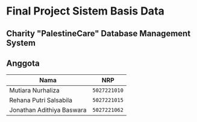 # Final Project Sistem Basis Data

## Charity "PalestineCare" Database Management System

## Anggota

| Nama                            | NRP          |
| ------------------------------- | ------------ |
| Mutiara Nurhaliza               | `5027221010` |
| Rehana Putri Salsabila          | `5027221015` |
| Jonathan Adithiya Baswara       | `5027221062` |
